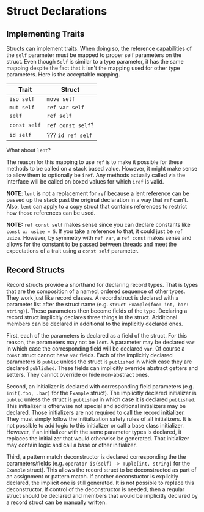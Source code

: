 # Struct Declarations

## Implementing Traits

Structs can implement traits. When doing so, the reference capabilities of the `self` parameter must
be mapped to proper self parameters on the struct. Even though `Self` is similar to a type
parameter, it has the same mapping despite the fact that it isn't the mapping used for other type
parameters. Here is the acceptable mapping.

| Trait        | Struct            |
| ------------ | ----------------- |
| `iso self`   | `move self`       |
| `mut self`   | `ref var self`    |
| `self`       | `ref self`        |
| `const self` | `ref const self`? |
| `id self`    | ??? `id ref self` |

What about `lent`?

The reason for this mapping to use `ref` is to make it possible for these methods to be called on a
stack based value. However, it might make sense to allow them to optionally be `iref`. Any methods
actually called via the interface will be called on boxed values for which `iref` is valid.

**NOTE**: `lent` is not a replacement for `ref` because a lent reference can be passed up the
stack past the original declaration in a way that `ref` can't. Also, `lent` can apply to a copy
struct that contains references to restrict how those references can be used.

**NOTE:** `ref const self` makes sense since you can declare constants like `const x: usize = 5`. If
you take a reference to that, it could just be `ref usize`. However, by symmetry with `ref var`, a
`ref const` makes sense and allows for the constant to be passed between threads and meet the
expectations of a trait using a `const self` parameter.

## Record Structs

Record structs provide a shorthand for declaring record types.  That is types that are the
composition of a named, ordered sequence of other types. They work just like record classes. A
record struct is declared with a parameter list after the struct name (e.g. `struct Example(foo:
int, bar: string)`). These parameters then become fields of the type. Declaring a record struct
implicitly declares three things in the struct. Additional members can be declared in additional to
the implicitly declared ones.

First, each of the parameters is declared as a field of the struct. For this reason, the parameters
may not be `lent`. A parameter may be declared `var` in which case the corresponding field will be
declared `var`. Of course a `const` struct cannot have `var` fields. Each of the implicitly declared
parameters is `public` unless the struct is `published` in which case they are declared `published`.
These fields can implicitly override abstract getters and setters. They cannot override or hide
non-abstract ones.

Second, an initializer is declared with corresponding field parameters (e.g. `init(.foo, .bar)` for
the `Example` struct). The implicitly declared initializer is `public` unless the struct is
`published` in which case it is declared `published`. This initializer is otherwise not special and
additional initializers may be declared. Those initializers are not required to call the record
initializer. They must simply follow the initialization safety rules of all initializers. It is not
possible to add logic to this initializer or call a base class initializer. However, if an
initializer with the same parameter types is declared, it replaces the initializer that would
otherwise be generated. That initializer may contain logic and call a base or other initializer.

Third, a pattern match deconstructor is declared corresponding the the parameters/fields (e.g.
`operator is(self) -> Tuple[int, string]` for the `Example` struct). This allows the record struct
to be deconstructed as part of an assignment or pattern match. If another deconstuctor is explicitly
declared, the implicit one is still generated. It is not possible to replace this deconstructor. If
control of the deconstructor is needed, then a regular struct should be declared and members that
would be implicitly declared by a record struct can be manually written.
